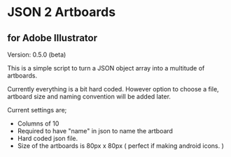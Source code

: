 # JSON 2 Artboards
## for Adobe Illustrator

Version: 0.5.0 (beta)

This is a simple script to turn a JSON object array into a multitude of artboards.

Currently everything is a bit hard coded. However option to choose a file, artboard size and naming convention will be added later.

Current settings are;
- Columns of 10
- Required to have "name" in json to name the artboard
- Hard coded json file.
- Size of the artboards is 80px x 80px ( perfect if making android icons. )
